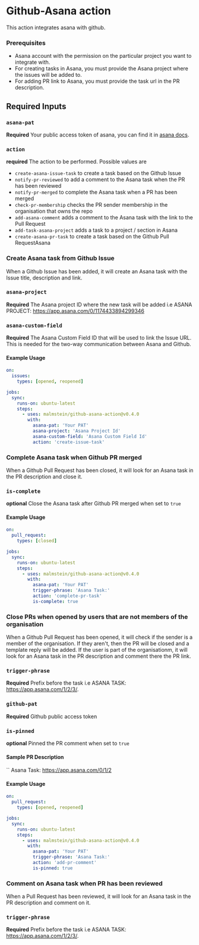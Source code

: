 
# Github-Asana action

This action integrates asana with github.

### Prerequisites

- Asana account with the permission on the particular project you want to integrate with.
- For creating tasks in Asana, you must provide the Asana project where the issues will be added to.
- For adding PR link to Asana, you must provide the task url in the PR description.

## Required Inputs

### `asana-pat`

**Required** Your public access token of asana, you can find it in [asana docs](https://developers.asana.com/docs/#authentication-basics).

### `action`

**required** The action to be performed. Possible values are
* `create-asana-issue-task` to create a task based on the Github Issue
* `notify-pr-reviewed` to add a comment to the Asana task when the PR has been reviewed
* `notify-pr-merged` to complete the Asana task when a PR has been merged
* `check-pr-membership` checks the PR sender membership in the organisation that owns the repo
* `add-asana-comment` adds a comment to the Asana task with the link to the Pull Request
* `add-task-asana-project` adds a task to a project / section in Asana
* `create-asana-pr-task` to create a task based on the Github Pull RequestAsana

### Create Asana task from Github Issue
When a Github Issue has been added, it will create an Asana task with the Issue title, description and link.
### `asana-project`

**Required** The Asana project ID where the new task will be added i.e ASANA PROJECT: https://app.asana.com/0/1174433894299346

### `asana-custom-field`

**Required** The Asana Custom Field ID that will be used to link the Issue URL. This is needed for the two-way communication between Asana and Github. 

#### Example Usage

```yaml
on:
  issues:
    types: [opened, reopened]

jobs:
  sync:
    runs-on: ubuntu-latest
    steps:
      - uses: malmstein/github-asana-action@v0.4.0
        with:
          asana-pat: 'Your PAT'
          asana-project: 'Asana Project Id'
          asana-custom-field: 'Asana Custom Field Id'
          action: 'create-issue-task'
```
### Complete Asana task when Github PR merged
When a Github Pull Request has been closed, it will look for an Asana task in the PR description and close it.
### `is-complete`
**optional** Close the Asana task after Github PR merged when set to `true`
#### Example Usage

```yaml
on:
  pull_request:
    types: [closed]

jobs:
  sync:
    runs-on: ubuntu-latest
    steps:
      - uses: malmstein/github-asana-action@v0.4.0
        with:
          asana-pat: 'Your PAT'
          trigger-phrase: 'Asana Task:'
          action: 'complete-pr-task'
          is-complete: true
```

### Close PRs when opened by users that are not members of the organisation
When a Github Pull Request has been opened, it will check if the sender is a member of the organisation. If they aren't, then the PR will be closed and a template reply will be added. If the user is part of the organisationm, it will look for an Asana task in the PR description and comment there the PR link.
### `trigger-phrase`

**Required** Prefix before the task i.e ASANA TASK: https://app.asana.com/1/2/3/.
### `github-pat`

**Required** Github public access token
### `is-pinned`
**optional** Pinned the PR comment when set to `true`

#### Sample PR Description
``
Asana Task: https://app.asana.com/0/1/2

#### Example Usage

```yaml
on:
  pull_request:
    types: [opened, reopened]

jobs:
  sync:
    runs-on: ubuntu-latest
    steps:
      - uses: malmstein/github-asana-action@v0.4.0
        with:
          asana-pat: 'Your PAT'
          trigger-phrase: 'Asana Task:'
          action: 'add-pr-comment'
          is-pinned: true
```

### Comment on Asana task when PR has been reviewed
When a Pull Request has been reviewed, it will look for an Asana task in the PR description and comment on it.
### `trigger-phrase`

**Required** Prefix before the task i.e ASANA TASK: https://app.asana.com/1/2/3/.
